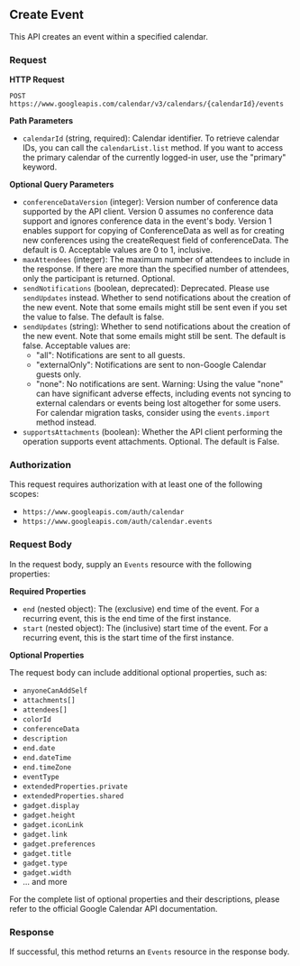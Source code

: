 ## Create Event

This API creates an event within a specified calendar.

### Request

**HTTP Request**

```
POST https://www.googleapis.com/calendar/v3/calendars/{calendarId}/events
```

**Path Parameters**

- `calendarId` (string, required): Calendar identifier. To retrieve calendar IDs, you can call the `calendarList.list` method. If you want to access the primary calendar of the currently logged-in user, use the "primary" keyword.

**Optional Query Parameters**

- `conferenceDataVersion` (integer): Version number of conference data supported by the API client. Version 0 assumes no conference data support and ignores conference data in the event's body. Version 1 enables support for copying of ConferenceData as well as for creating new conferences using the createRequest field of conferenceData. The default is 0. Acceptable values are 0 to 1, inclusive.
- `maxAttendees` (integer): The maximum number of attendees to include in the response. If there are more than the specified number of attendees, only the participant is returned. Optional.
- `sendNotifications` (boolean, deprecated): Deprecated. Please use `sendUpdates` instead. Whether to send notifications about the creation of the new event. Note that some emails might still be sent even if you set the value to false. The default is false.
- `sendUpdates` (string): Whether to send notifications about the creation of the new event. Note that some emails might still be sent. The default is false. Acceptable values are:
  - "all": Notifications are sent to all guests.
  - "externalOnly": Notifications are sent to non-Google Calendar guests only.
  - "none": No notifications are sent. Warning: Using the value "none" can have significant adverse effects, including events not syncing to external calendars or events being lost altogether for some users. For calendar migration tasks, consider using the `events.import` method instead.
- `supportsAttachments` (boolean): Whether the API client performing the operation supports event attachments. Optional. The default is False.

### Authorization

This request requires authorization with at least one of the following scopes:

- `https://www.googleapis.com/auth/calendar`
- `https://www.googleapis.com/auth/calendar.events`

### Request Body

In the request body, supply an `Events` resource with the following properties:

**Required Properties**

- `end` (nested object): The (exclusive) end time of the event. For a recurring event, this is the end time of the first instance.
- `start` (nested object): The (inclusive) start time of the event. For a recurring event, this is the start time of the first instance.

**Optional Properties**

The request body can include additional optional properties, such as:
- `anyoneCanAddSelf`
- `attachments[]`
- `attendees[]`
- `colorId`
- `conferenceData`
- `description`
- `end.date`
- `end.dateTime`
- `end.timeZone`
- `eventType`
- `extendedProperties.private`
- `extendedProperties.shared`
- `gadget.display`
- `gadget.height`
- `gadget.iconLink`
- `gadget.link`
- `gadget.preferences`
- `gadget.title`
- `gadget.type`
- `gadget.width`
- ... and more

For the complete list of optional properties and their descriptions, please refer to the official Google Calendar API documentation.

### Response

If successful, this method returns an `Events` resource in the response body.
